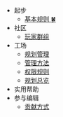 - 起步
  - [基本规则 :four_leaf_clover:](wiki/cons.md)
- 社区
  - [玩家群组](wiki/groups.md)
- 工场
  - [规划管理](wiki/realms.md)
  - [管理方法](wiki/admin.md)
  - [权限规则](wiki/permissions.md)
  - [规划总览](works/realms.md)
- 实用帮助
- 参与编辑
  - [贡献方式](wiki/contribute.md)
